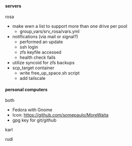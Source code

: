 #### servers
rosa
- make wwn a list to support more than one drive per pool
  - group_vars/srv_rosa/vars.yml
- notifications (via mail or signal?)
  - performed an update
  - ssh login
  - zfs keyfile accessed
  - health check fails
- utilize syncoid for zfs backups
- scp_target container
  - write free_up_space.sh script
  - add tailscale

#### personal computers
both
- Fedora with Gnome
- Icon: https://github.com/somepaulo/MoreWaita
- gpg key for git/github

karl

rudi
